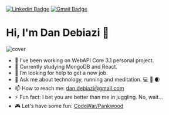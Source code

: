[![Linkedin Badge](https://img.shields.io/badge/-dandebiazi-blue?v1?message=dandebiazi&style=flat-square&logo=Linkedin&logoColor=white&link=https://www.linkedin.com/in/dandebiazi/)](https://www.linkedin.com/in/dandebiazi/)
[![Gmail Badge](https://img.shields.io/badge/-dan.debiazi@gmail.com-red?v1?message=dandebiazi&style=flat-square&logo=Gmail&logoColor=white&link=mailto:dan.debiazi@gmail.com)](mailto:dan.debiazi@gmail.com?subject=[GitHub]%20Source%20Han%20Sans)

# Hi, I'm Dan Debiazi :wave:

![cover](https://i.ibb.co/y0ZnWVW/template.jpg)

- 🔭 I've been working on WebAPI Core 3.1 personal project. 
- 🌱 Currently studying MongoDB and React.  
- 🤔 I’m looking for help to get a new job. 
- 💬 Ask me about technology, running and meditation. :computer: :running: :waxing_crescent_moon:
- 📫 How to reach me: dan.debiazi@gmail.com
- ⚡ Fun fact: I bet you are better than me in juggling. No, wait...
- :video_game: Let's have some fun: [CodeWar/Pankwood](https://www.codewars.com/users/Pankwood)
